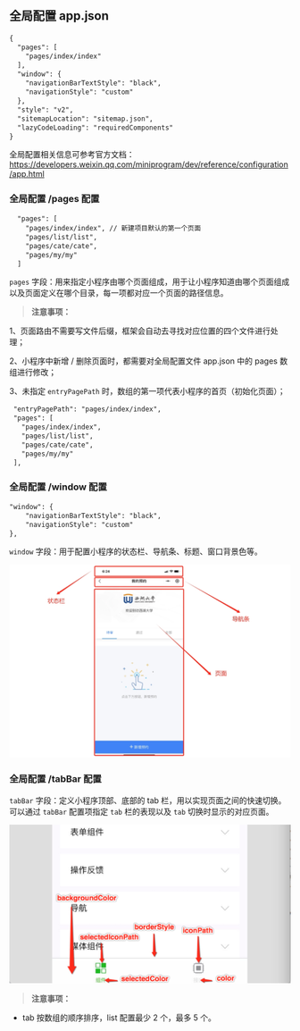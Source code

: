 ## 全局配置 app.json

```
{
  "pages": [
    "pages/index/index"
  ],
  "window": {
    "navigationBarTextStyle": "black",  
    "navigationStyle": "custom"
  },
  "style": "v2",
  "sitemapLocation": "sitemap.json",
  "lazyCodeLoading": "requiredComponents"
}
```

全局配置相关信息可参考官方文档：https://developers.weixin.qq.com/miniprogram/dev/reference/configuration/app.html

### 全局配置 /pages 配置

```
  "pages": [
    "pages/index/index", // 新建项目默认的第一个页面
    "pages/list/list",
    "pages/cate/cate",
    "pages/my/my"
  ]
```

`pages` 字段：用来指定小程序由哪个页面组成，用于让小程序知道由哪个页面组成以及页面定义在哪个目录，每一项都对应一个页面的路径信息。

 > **注意事项：**

 1、页面路由不需要写文件后缀，框架会自动去寻找对应位置的四个文件进行处理；

 2、小程序中新增 / 删除页面时，都需要对全局配置文件 app.json 中的 pages 数组进行修改；

 3、未指定 `entryPagePath` 时，数组的第一项代表小程序的首页（初始化页面）；
 
 ```
  "entryPagePath": "pages/index/index",
  "pages": [
    "pages/index/index",
    "pages/list/list",
    "pages/cate/cate",
    "pages/my/my"
  ],
 ```

### 全局配置 /window 配置

```
"window": {
    "navigationBarTextStyle": "black",  
    "navigationStyle": "custom"
},
```

`window` 字段：用于配置小程序的状态栏、导航条、标题、窗口背景色等。

![mnp-13.png](./images/mnp-13.png)

### 全局配置 /tabBar 配置

`tabBar` 字段：定义小程序顶部、底部的 tab 栏，用以实现页面之间的快速切换。可以通过 `tabBar` 配置项指定 `tab` 栏的表现以及 `tab` 切换时显示的对应页面。

![mnp-14.png](./images/mnp-14.png)

 > **注意事项：**

 - tab 按数组的顺序排序，list 配置最少 2 个，最多 5 个。